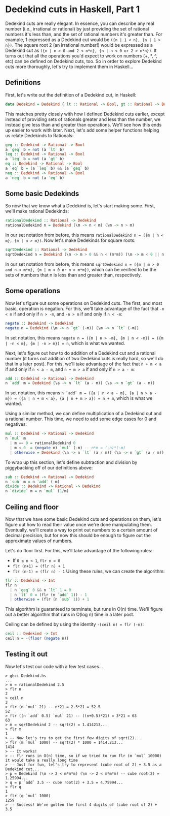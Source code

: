 # Dedekind cuts in Haskell, Part 1
Dedekind cuts are really elegant.
In essence, you can describe any real number (i.e., irrational or rational) by just providing the set of rational numbers it's less than, and the set of rational numbers it's greater than.
For example, 1 expressed as a Dedekind cut would be `({n | 1 < n}, {n | 1 > n})`.
The square root 2 (an irrational number!) would be expressed as a Dedekind cut as `({n | n > 0 and 2 < n*n}, {n | n < 0 or 2 > n*n})`.
It turns out that all the operations you'd expect to work on numbers (+, *, ^, etc) can be defined on Dedekind cuts, too.
So in order to explore Dedekind cuts more thoroughly, let's try to implement them in Haskell...
## Definitions
First, let's write out the definition of a Dedekind cut, in Haskell:
```Haskell
data Dedekind = Dedekind { lt :: Rational -> Bool, gt :: Rational -> Bool }
```
This matches pretty closely with how I defined Dedekind cuts earlier, except instead of providing sets of rationals greater and less than the number, we instead give less than and greater than operations.
We'll see how this ends up easier to work with later.
Next, let's add some helper functions helping us relate Dedekinds to Rationals:
```Haskell
geq :: Dedekind -> Rational -> Bool
a `geq` b = not (a `lt` b)
leq :: Dedekind -> Rational -> Bool
a `leq` b = not (a `gt` b)
eq :: Dedekind -> Rational -> Bool
a `eq` b = (a `leq` b) && (a `geq` b)
neq :: Dedekind -> Rational -> Bool
a `neq` b = not (a `eq` b)
```

## Some basic Dedekinds
So now that we know what a Dedekind is, let's start making some.
First, we'll make rational Dedekinds:
```Haskell
rationalDedekind :: Rational -> Dedekind
rationalDedekind n = Dedekind (\m -> n < m) (\m -> n > m)
```
In our set notation from before, this means `rationalDedekind n = ({m | n < m}, {m | n > m})`.
Now let's make Dedekinds for square roots:
```Haskell
sqrtDedekind :: Rational -> Dedekind
sqrtDedekind n = Dedekind (\m -> m > 0 && n < (m*m)) (\m -> m < 0 || n > (m*m))
```
In our set notation from before, this means `sqrtDedekind n = ({m | m > 0 and n < m*m}, {m | m < 0 or n > m*m})`,
which can be verified to be the sets of numbers that n is less than and greater than, respectively.

## Some operations
Now let's figure out some operations on Dedekind cuts.
The first, and most basic, operation is negation.
For this, we'll take advantage of the fact that `-n < m` if and only if `n > -m`, and `-n > m` if and only if `n < -m`:
```Haskell
negate :: Dedekind -> Dedekind
negate n = Dedekind (\m -> n `gt` (-m)) (\m -> n `lt` (-m))
```
In set notation, this means `negate n = ({m | n > -m}, {m | n < -m}) = ({m | -n < m}, {m | -n > m}) = n`, which is what we wanted.

Next, let's figure out how to do addition of a Dedekind cut and a rational number
(it turns out addition of two Dedekind cuts is really hard, so we'll do that in a later post).
For this, we'll take advantage of the fact that `n + m < a` if and only if `n < a - m`, and `n + m > a` if and only if `n > a - m`:
```Haskell
add :: Dedekind -> Rational -> Dedekind
n `add` m = Dedekind (\a -> n `lt` (a - m)) (\a -> n `gt` (a - m))
```
In set notation, this means ```n `add` m = ({a | n < a - m}, {a | n > a - m}) = ({a | n + m < a}, {a | n + m > a}) = n + m```, which is what we wanted.

Using a similar method, we can define multiplication of a Dedekind cut and a rational number.
This time, we need to add some edge cases for 0 and negatives:
```Haskell
mul :: Dedekind -> Rational -> Dedekind
n `mul` m
  | m == 0 = rationalDedekind 0
  | m < 0  = (negate n) `mul` (-m) -- n*m = (-n)*(-m)
  | otherwise = Dedekind (\a -> n `lt` (a / m)) (\a -> n `gt` (a / m)) -- ({a | n < a/m}, {a | n > a/m}) = ({a | n*m < a}, {a | n*m > a}) = n*m
```

To wrap up this section, let's define subtraction and division by piggybacking off of our definitions above:
```Haskell
sub :: Dedekind -> Rational -> Dedekind
n `sub` m = n `add` (-m)
divide :: Dedekind -> Rational -> Dedekind
n `divide` m = n `mul` (1/m)
```

## Ceiling and floor
Now that we have some basic Dedekind cuts and operations on them, let's figure out how to read their value once we're done manipulating them.
Eventually, we'll create a way to print out numbers to a certain amount of decimal precision, but for now this should be enough to figure out the approximate values of numbers.

Let's do floor first. For this, we'll take advantage of the following rules:
- If `0 ≤ n < 1`, `flr n = 0`
- `flr (n+1) = (flr n) + 1`
- `flr (n-1) = (flr n) - 1`
Using these rules, we can create the algorithm:
```Haskell
flr :: Dedekind -> Int
flr n
  | n `geq` 0 && n `lt` 1 = 0
  | n `lt` 0 = (flr (n `add` 1)) - 1
  | otherwise = (flr (n `sub` 1)) + 1
```
This algorithm is guaranteed to terminate, but runs in O(n) time. We'll figure out a better algorithm that runs in O(log n) time in a later post.

Ceiling can be defined by using the identity `-(ceil n) = flr (-n)`:
```Haskell
ceil :: Dedekind -> Int
ceil n = -(floor (negate n))
```

## Testing it out
Now let's test our code with a few test cases...
```
> ghci Dedekind.hs
...
> n = rationalDedekind 2.5
> flr n
2
> ceil n
3
> flr (n `mul` 21) -- n*21 = 2.5*21 = 52.5
52
> flr ((n `add` 0.5) `mul` 21) -- ((n+0.5)*21) = 3*21 = 63
63
> m = sqrtDedekind 2 -- sqrt(2) = 1.414213...
> flr m
1
> -- Now let's try to get the first few digits of sqrt(2)...
> flr (m `mul` 1000) -- sqrt(2) * 1000 = 1414.213...
1414
> -- It works!
> -- flr runs in O(n) time, so if we tried to run flr (m `mul` 10000) it would take a really long time
> -- Just for fun, let's try to represent (cube root of 2) + 3.5 as a Dedekind cut...
> p = Dedekind (\m -> 2 < m*m*m) (\m -> 2 < m*m*m) -- cube root(2) = 1.25994...
> q = p `add` 3.5 -- cube root(2) + 3.5 = 4.75994...
> flr q
1
> flr (q `mul` 1000)
1259
> -- Success! We've gotten the first 4 digits of (cube root of 2) + 3.5
```
